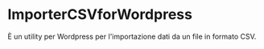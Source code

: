 # ImporterCSVforWordpress
È un utility per Wordpress per l'importazione dati da un file in formato CSV.
